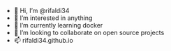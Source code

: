 - 👋 Hi, I’m @rifaldi34
- 👀 I’m interested in anything
- 🌱 I’m currently learning docker
- 💞️ I’m looking to collaborate on open source projects
- 📫 rifaldi34.github.io

<!---
rifaldi34/rifaldi34 is a ✨ special ✨ repository because its `README.md` (this file) appears on your GitHub profile.
You can click the Preview link to take a look at your changes.
--->
